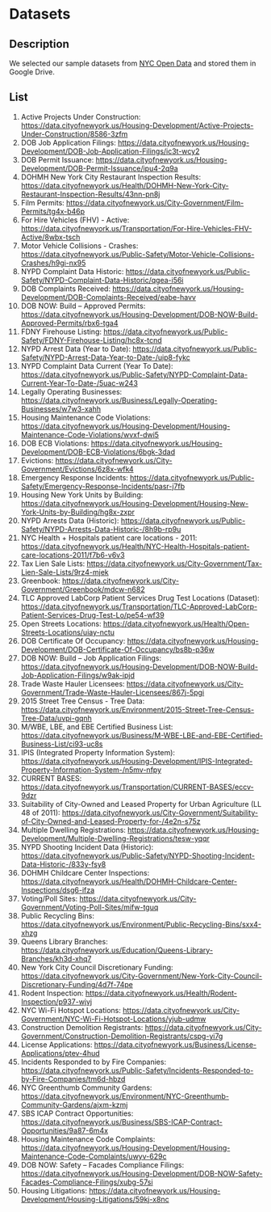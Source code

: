 # Datasets

## Description

We selected our sample datasets from [NYC Open Data](https://opendata.cityofnewyork.us/) and stored them in Google Drive.

## List

1. Active Projects Under Construction: https://data.cityofnewyork.us/Housing-Development/Active-Projects-Under-Construction/8586-3zfm
2. DOB Job Application Filings: https://data.cityofnewyork.us/Housing-Development/DOB-Job-Application-Filings/ic3t-wcy2
3. DOB Permit Issuance: https://data.cityofnewyork.us/Housing-Development/DOB-Permit-Issuance/ipu4-2q9a
4. DOHMH New York City Restaurant Inspection Results: https://data.cityofnewyork.us/Health/DOHMH-New-York-City-Restaurant-Inspection-Results/43nn-pn8j
5. Film Permits: https://data.cityofnewyork.us/City-Government/Film-Permits/tg4x-b46p
6. For Hire Vehicles (FHV) - Active: https://data.cityofnewyork.us/Transportation/For-Hire-Vehicles-FHV-Active/8wbx-tsch
7. Motor Vehicle Collisions - Crashes: https://data.cityofnewyork.us/Public-Safety/Motor-Vehicle-Collisions-Crashes/h9gi-nx95
8. NYPD Complaint Data Historic: https://data.cityofnewyork.us/Public-Safety/NYPD-Complaint-Data-Historic/qgea-i56i
9. DOB Complaints Received: https://data.cityofnewyork.us/Housing-Development/DOB-Complaints-Received/eabe-havv
10. DOB NOW: Build – Approved Permits: https://data.cityofnewyork.us/Housing-Development/DOB-NOW-Build-Approved-Permits/rbx6-tga4
11. FDNY Firehouse Listing: https://data.cityofnewyork.us/Public-Safety/FDNY-Firehouse-Listing/hc8x-tcnd
12. NYPD Arrest Data (Year to Date): https://data.cityofnewyork.us/Public-Safety/NYPD-Arrest-Data-Year-to-Date-/uip8-fykc
13. NYPD Complaint Data Current (Year To Date): https://data.cityofnewyork.us/Public-Safety/NYPD-Complaint-Data-Current-Year-To-Date-/5uac-w243
14. Legally Operating Businesses: https://data.cityofnewyork.us/Business/Legally-Operating-Businesses/w7w3-xahh
15. Housing Maintenance Code Violations: https://data.cityofnewyork.us/Housing-Development/Housing-Maintenance-Code-Violations/wvxf-dwi5
16. DOB ECB Violations: https://data.cityofnewyork.us/Housing-Development/DOB-ECB-Violations/6bgk-3dad
17. Evictions: https://data.cityofnewyork.us/City-Government/Evictions/6z8x-wfk4
18. Emergency Response Incidents: https://data.cityofnewyork.us/Public-Safety/Emergency-Response-Incidents/pasr-j7fb
19. Housing New York Units by Building: https://data.cityofnewyork.us/Housing-Development/Housing-New-York-Units-by-Building/hg8x-zxpr
20. NYPD Arrests Data (Historic): https://data.cityofnewyork.us/Public-Safety/NYPD-Arrests-Data-Historic-/8h9b-rp9u
21. NYC Health + Hospitals patient care locations - 2011: https://data.cityofnewyork.us/Health/NYC-Health-Hospitals-patient-care-locations-2011/f7b6-v6v3
22. Tax Lien Sale Lists: https://data.cityofnewyork.us/City-Government/Tax-Lien-Sale-Lists/9rz4-mjek
23. Greenbook: https://data.cityofnewyork.us/City-Government/Greenbook/mdcw-n682
24. TLC Approved LabCorp Patient Services Drug Test Locations (Dataset): https://data.cityofnewyork.us/Transportation/TLC-Approved-LabCorp-Patient-Services-Drug-Test-Lo/pe54-wf39
25. Open Streets Locations: https://data.cityofnewyork.us/Health/Open-Streets-Locations/uiay-nctu
26. DOB Certificate Of Occupancy: https://data.cityofnewyork.us/Housing-Development/DOB-Certificate-Of-Occupancy/bs8b-p36w
27. DOB NOW: Build – Job Application Filings: https://data.cityofnewyork.us/Housing-Development/DOB-NOW-Build-Job-Application-Filings/w9ak-ipjd
28. Trade Waste Hauler Licensees: https://data.cityofnewyork.us/City-Government/Trade-Waste-Hauler-Licensees/867j-5pgi
29. 2015 Street Tree Census - Tree Data: https://data.cityofnewyork.us/Environment/2015-Street-Tree-Census-Tree-Data/uvpi-gqnh
30. M/WBE, LBE, and EBE Certified Business List: https://data.cityofnewyork.us/Business/M-WBE-LBE-and-EBE-Certified-Business-List/ci93-uc8s
31. IPIS (Integrated Property Information System): https://data.cityofnewyork.us/Housing-Development/IPIS-Integrated-Property-Information-System-/n5mv-nfpy
32. CURRENT BASES: https://data.cityofnewyork.us/Transportation/CURRENT-BASES/eccv-9dzr
33. Suitability of City-Owned and Leased Property for Urban Agriculture (LL 48 of 2011): https://data.cityofnewyork.us/City-Government/Suitability-of-City-Owned-and-Leased-Property-for-/4e2n-s75z
34. Multiple Dwelling Registrations: https://data.cityofnewyork.us/Housing-Development/Multiple-Dwelling-Registrations/tesw-yqqr
35. NYPD Shooting Incident Data (Historic): https://data.cityofnewyork.us/Public-Safety/NYPD-Shooting-Incident-Data-Historic-/833y-fsy8
36. DOHMH Childcare Center Inspections: https://data.cityofnewyork.us/Health/DOHMH-Childcare-Center-Inspections/dsg6-ifza
37. Voting/Poll Sites: https://data.cityofnewyork.us/City-Government/Voting-Poll-Sites/mifw-tguq
38. Public Recycling Bins: https://data.cityofnewyork.us/Environment/Public-Recycling-Bins/sxx4-xhzg
39. Queens Library Branches: https://data.cityofnewyork.us/Education/Queens-Library-Branches/kh3d-xhq7
40. New York City Council Discretionary Funding: https://data.cityofnewyork.us/City-Government/New-York-City-Council-Discretionary-Funding/4d7f-74pe
41. Rodent Inspection: https://data.cityofnewyork.us/Health/Rodent-Inspection/p937-wjvj
42. NYC Wi-Fi Hotspot Locations: https://data.cityofnewyork.us/City-Government/NYC-Wi-Fi-Hotspot-Locations/yjub-udmw
43. Construction Demolition Registrants: https://data.cityofnewyork.us/City-Government/Construction-Demolition-Registrants/cspg-yi7g
44. License Applications: https://data.cityofnewyork.us/Business/License-Applications/ptev-4hud
45. Incidents Responded to by Fire Companies: https://data.cityofnewyork.us/Public-Safety/Incidents-Responded-to-by-Fire-Companies/tm6d-hbzd
46. NYC Greenthumb Community Gardens: https://data.cityofnewyork.us/Environment/NYC-Greenthumb-Community-Gardens/ajxm-kzmj
47. SBS ICAP Contract Opportunities: https://data.cityofnewyork.us/Business/SBS-ICAP-Contract-Opportunities/9a87-6m4x
48. Housing Maintenance Code Complaints: https://data.cityofnewyork.us/Housing-Development/Housing-Maintenance-Code-Complaints/uwyv-629c
49. DOB NOW: Safety – Facades Compliance Filings: https://data.cityofnewyork.us/Housing-Development/DOB-NOW-Safety-Facades-Compliance-Filings/xubg-57si
50. Housing Litigations: https://data.cityofnewyork.us/Housing-Development/Housing-Litigations/59kj-x8nc

